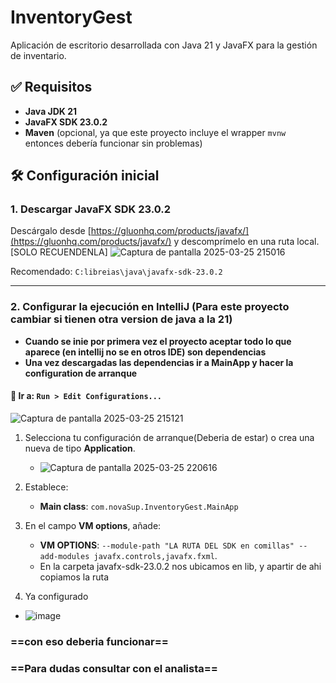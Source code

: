 # InventoryGest

Aplicación de escritorio desarrollada con Java 21 y JavaFX para la gestión de inventario.

## ✅ Requisitos

- **Java JDK 21**
- **JavaFX SDK 23.0.2**
- **Maven** (opcional, ya que este proyecto incluye el wrapper `mvnw` entonces debería funcionar sin problemas) 

## 🛠️ Configuración inicial

### 1. Descargar JavaFX SDK 23.0.2

Descárgalo desde [https://gluonhq.com/products/javafx/](https://gluonhq.com/products/javafx/) y descomprímelo en una ruta local.  
[SOLO RECUENDENLA]
![Captura de pantalla 2025-03-25 215016](https://github.com/user-attachments/assets/f9861bee-29b7-4fcb-a5a4-4f4dc52ca730)

Recomendado: `C:libreias\java\javafx-sdk-23.0.2`

---

### 2. Configurar la ejecución en IntelliJ (Para este proyecto cambiar si tienen otra version de java a la 21)
- **Cuando se inie por primera vez el proyecto aceptar todo lo que aparece (en intellij no se en otros IDE) son dependencias**
- **Una vez descargadas las dependencias ir a MainApp y hacer la configuration de arranque**
#### 🧩 Ir a: `Run > Edit Configurations...`
![Captura de pantalla 2025-03-25 215121](https://github.com/user-attachments/assets/104c4eff-9284-4bbe-adc7-44ebd4cfd1b6)


1. Selecciona tu configuración de arranque(Deberia de estar) o crea una nueva de tipo **Application**.
    - ![Captura de pantalla 2025-03-25 220616](https://github.com/user-attachments/assets/7ccccc58-dc04-4dc5-8e0a-dd9399e3aaaa)

2. Establece:
    - **Main class**: `com.novaSup.InventoryGest.MainApp`
3. En el campo **VM options**, añade: 

    - **VM OPTIONS**: `--module-path "LA RUTA DEL SDK en comillas" --add-modules javafx.controls,javafx.fxml`.
    - En la carpeta javafx-sdk-23.0.2 nos ubicamos en lib, y apartir de ahi copiamos la ruta
4. Ya configurado
  - ![image](https://github.com/user-attachments/assets/36e81190-a00b-4a25-9d2e-a56ee62557db)

### ==con eso deberia funcionar== 
### ==Para dudas consultar con el analista== 
